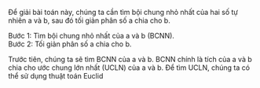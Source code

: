 Để giải bài toán này, chúng ta cần tìm bội chung nhỏ nhất của hai số tự nhiên a và b, sau đó tối giản phân số a chia cho b.<br/>

Bước 1: Tìm bội chung nhỏ nhất của a và b (BCNN).<br/>
Bước 2: Tối giản phân số a chia cho b.<br/>

Trước tiên, chúng ta sẽ tìm BCNN của a và b. BCNN chính là tích của a và b chia cho ước chung lớn nhất (UCLN) của a và b. Để tìm UCLN, chúng ta có thể sử dụng thuật toán Euclid<br/>
